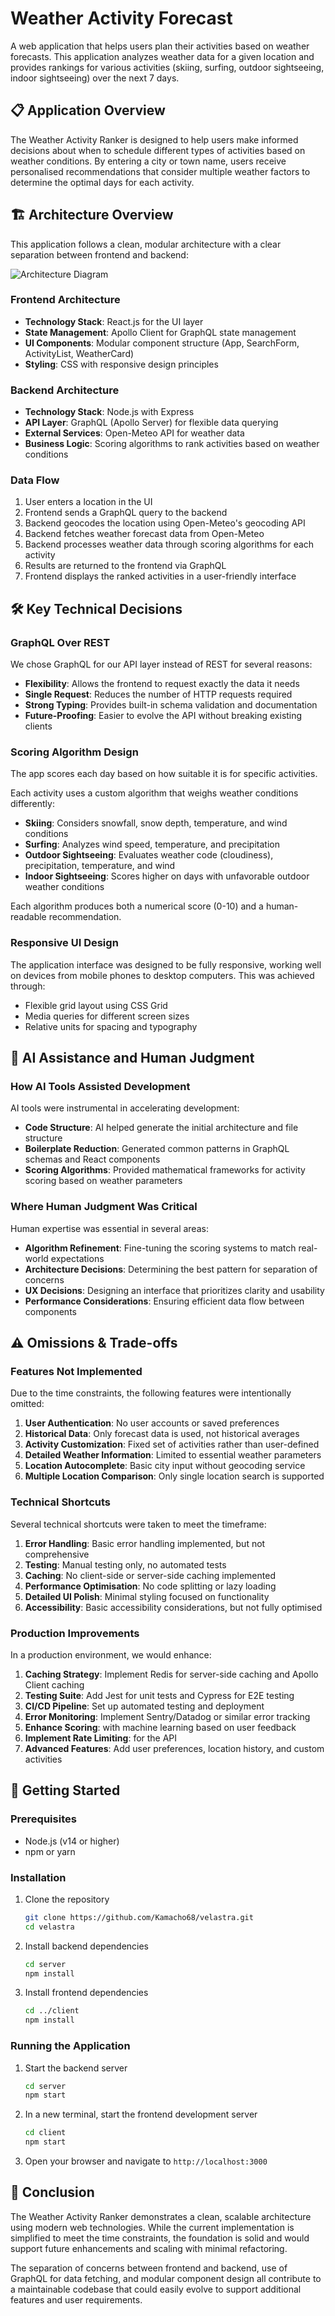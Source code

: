 # Weather Activity Forecast

A web application that helps users plan their activities based on weather forecasts. This application analyzes weather data for a given location and provides rankings for various activities (skiing, surfing, outdoor sightseeing, indoor sightseeing) over the next 7 days.

## 📋 Application Overview

The Weather Activity Ranker is designed to help users make informed decisions about when to schedule different types of activities based on weather conditions. By entering a city or town name, users receive personalised recommendations that consider multiple weather factors to determine the optimal days for each activity.

## 🏗️ Architecture Overview

This application follows a clean, modular architecture with a clear separation between frontend and backend:

![Architecture Diagram](./ArchitectureOverview.png)

### Frontend Architecture

- **Technology Stack**: React.js for the UI layer
- **State Management**: Apollo Client for GraphQL state management
- **UI Components**: Modular component structure (App, SearchForm, ActivityList, WeatherCard)
- **Styling**: CSS with responsive design principles

### Backend Architecture

- **Technology Stack**: Node.js with Express
- **API Layer**: GraphQL (Apollo Server) for flexible data querying
- **External Services**: Open-Meteo API for weather data
- **Business Logic**: Scoring algorithms to rank activities based on weather conditions

### Data Flow

1. User enters a location in the UI
2. Frontend sends a GraphQL query to the backend
3. Backend geocodes the location using Open-Meteo's geocoding API
4. Backend fetches weather forecast data from Open-Meteo
5. Backend processes weather data through scoring algorithms for each activity
6. Results are returned to the frontend via GraphQL
7. Frontend displays the ranked activities in a user-friendly interface

## 🛠️ Key Technical Decisions

### GraphQL Over REST

We chose GraphQL for our API layer instead of REST for several reasons:

- **Flexibility**: Allows the frontend to request exactly the data it needs
- **Single Request**: Reduces the number of HTTP requests required
- **Strong Typing**: Provides built-in schema validation and documentation
- **Future-Proofing**: Easier to evolve the API without breaking existing clients

### Scoring Algorithm Design

The app scores each day based on how suitable it is for specific activities.

Each activity uses a custom algorithm that weighs weather conditions differently:

- **Skiing**: Considers snowfall, snow depth, temperature, and wind conditions
- **Surfing**: Analyzes wind speed, temperature, and precipitation
- **Outdoor Sightseeing**: Evaluates weather code (cloudiness), precipitation, temperature, and wind
- **Indoor Sightseeing**: Scores higher on days with unfavorable outdoor weather conditions

Each algorithm produces both a numerical score (0-10) and a human-readable recommendation.

### Responsive UI Design

The application interface was designed to be fully responsive, working well on devices from mobile phones to desktop computers. This was achieved through:

- Flexible grid layout using CSS Grid
- Media queries for different screen sizes
- Relative units for spacing and typography

## 🤖 AI Assistance and Human Judgment

### How AI Tools Assisted Development

AI tools were instrumental in accelerating development:

- **Code Structure**: AI helped generate the initial architecture and file structure
- **Boilerplate Reduction**: Generated common patterns in GraphQL schemas and React components
- **Scoring Algorithms**: Provided mathematical frameworks for activity scoring based on weather parameters

### Where Human Judgment Was Critical

Human expertise was essential in several areas:

- **Algorithm Refinement**: Fine-tuning the scoring systems to match real-world expectations
- **Architecture Decisions**: Determining the best pattern for separation of concerns
- **UX Decisions**: Designing an interface that prioritizes clarity and usability
- **Performance Considerations**: Ensuring efficient data flow between components

## ⚠️ Omissions & Trade-offs

### Features Not Implemented

Due to the time constraints, the following features were intentionally omitted:

1. **User Authentication**: No user accounts or saved preferences
2. **Historical Data**: Only forecast data is used, not historical averages
3. **Activity Customization**: Fixed set of activities rather than user-defined
4. **Detailed Weather Information**: Limited to essential weather parameters
5. **Location Autocomplete**: Basic city input without geocoding service
6. **Multiple Location Comparison**: Only single location search is supported

### Technical Shortcuts

Several technical shortcuts were taken to meet the timeframe:

1. **Error Handling**: Basic error handling implemented, but not comprehensive
2. **Testing**: Manual testing only, no automated tests
3. **Caching**: No client-side or server-side caching implemented
4. **Performance Optimisation**: No code splitting or lazy loading
5. **Detailed UI Polish**: Minimal styling focused on functionality
6. **Accessibility**: Basic accessibility considerations, but not fully optimised

### Production Improvements

In a production environment, we would enhance:

1. **Caching Strategy**: Implement Redis for server-side caching and Apollo Client caching
2. **Testing Suite**: Add Jest for unit tests and Cypress for E2E testing
3. **CI/CD Pipeline**: Set up automated testing and deployment
4. **Error Monitoring**: Implement Sentry/Datadog or similar error tracking
5. **Enhance Scoring**: with machine learning based on user feedback
6. **Implement Rate Limiting**: for the API
7. **Advanced Features**: Add user preferences, location history, and custom activities

## 🚀 Getting Started

### Prerequisites

- Node.js (v14 or higher)
- npm or yarn

### Installation

1. Clone the repository

   ```bash
   git clone https://github.com/Kamacho68/velastra.git
   cd velastra
   ```

2. Install backend dependencies

   ```bash
   cd server
   npm install
   ```

3. Install frontend dependencies
   ```bash
   cd ../client
   npm install
   ```

### Running the Application

1. Start the backend server

   ```bash
   cd server
   npm start
   ```

2. In a new terminal, start the frontend development server

   ```bash
   cd client
   npm start
   ```

3. Open your browser and navigate to `http://localhost:3000`

## 🔮 Conclusion

The Weather Activity Ranker demonstrates a clean, scalable architecture using modern web technologies. While the current implementation is simplified to meet the time constraints, the foundation is solid and would support future enhancements and scaling with minimal refactoring.

The separation of concerns between frontend and backend, use of GraphQL for data fetching, and modular component design all contribute to a maintainable codebase that could easily evolve to support additional features and user requirements.
